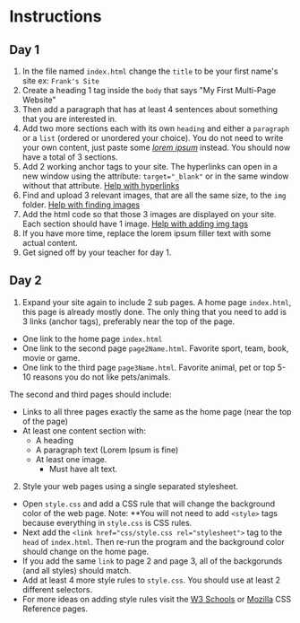 # Instructions  

## Day 1 

1. In the file named `index.html` change the `title` to be your first name's site
    ex: `Frank's Site`
2. Create a heading 1 tag inside the `body` that says "My First Multi-Page Website"
3. Then add a paragraph that has at least 4 sentences about something that you are interested in.
4. Add two more sections each with its own `heading` and either a `paragraph` or a `list` (ordered or unordered your choice). You do not need to write your own content, just paste some [*lorem ipsum*](https://lipsum.com) instead. You should now have a total of 3 sections.
5. Add 2 working anchor tags to your site. The hyperlinks can open in a new window using the attribute: `target="_blank"` or in the same window without that attribute. [Help with hyperlinks](https://www.youtube.com/watch?v=F0Wt5ECAyHM)
6. Find and upload 3 relevant images, that are all the same size, to the `img` folder. [Help with finding images](https://www.youtube.com/watch?v=nTjb_UQa8G8) 
7. Add the html code so that those 3 images are displayed on your site. Each section should have 1 image. [Help with adding img tags](https://www.youtube.com/watch?v=rxems65kg8Y)
8. If you have more time, replace the lorem ipsum filler text with some actual content.
9. Get signed off by your teacher for day 1.

## Day 2 
1. Expand your site again to include 2 sub pages. A home page `index.html`, this page is already mostly done. The only thing that you need to add is 3 links (anchor tags), preferably near the top of the page.

- One link to the home page `index.html`
- One link to the second page `page2Name.html`. Favorite sport, team, book, movie or game.
- One link to the third page `page3Name.html`. Favorite animal, pet or top 5-10 reasons you do not like pets/animals.

The second and third pages should include:

- Links to all three pages exactly the same as the home page (near the top of the page)
- At least one content section with:
    - A heading
    - A paragraph text (Lorem Ipsum is fine)
    - At least one image.
        - Must have alt text.

2. Style your web pages using a single separated stylesheet.

- Open `style.css` and add a CSS rule that will change the background color of the web page. Note: **You will not need to add `<style>` tags because everything in `style.css` is CSS rules.
- Next add the `<link href="css/style.css rel="stylesheet">` tag to the `head` of `index.html`. Then re-run the program and the background color should change on the home page.
- If you add the same `link` to page 2 and page 3, all of the backgorunds (and all styles) should match.
- Add at least 4 more style rules to `style.css`. You should use at least 2 different selectors.
- For more ideas on adding style rules visit the [W3 Schools](https://www.w3schools.com/css/css_syntax.asp) 
 or [Mozilla](https://developer.mozilla.org/en-US/docs/Web/CSS/) CSS Reference pages.
